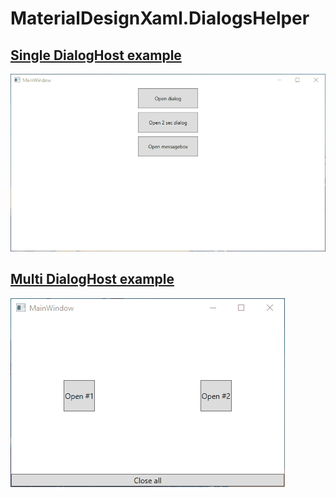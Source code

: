 # MaterialDesignXaml.DialogsHelper

## [Single DialogHost example](https://github.com/LiptonOlolo/MaterialDesignXaml.DialogsHelper/tree/master/Example)  
![Example](anim.gif)

## [Multi DialogHost example](https://github.com/LiptonOlolo/MaterialDesignXaml.DialogsHelper/tree/master/MultiExample)  
![MultiExample](multidialoganim.gif)
